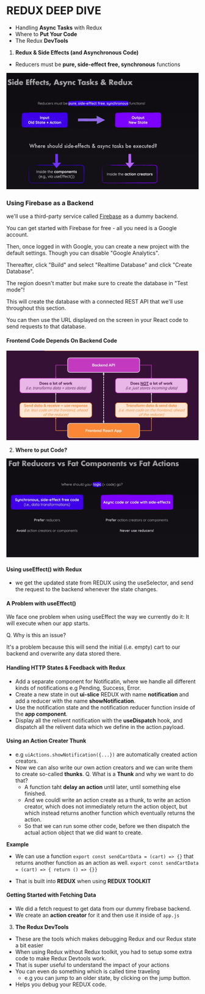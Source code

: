 # REDUX DEEP DIVE

- Handling **Async Tasks** with Redux
- Where to **Put Your Code**
- The Redux **DevTools**

1. **Redux & Side Effects (and Asynchronous Code)**

- Reducers must be **pure, side-effect free, synchronous** functions

<img src="./src/assets/images/advance-redux-1.png">

### Using Firebase as a Backend

we'll use a third-party service called [Firebase](https://firebase.google.com/) as a dummy backend.

You can get started with Firebase for free - all you need is a Google account.

Then, once logged in with Google, you can create a new project with the default settings. Though you can disable "Google Analytics".

Thereafter, click "Build" and select "Realtime Database" and click "Create Database".

The region doesn't matter but make sure to create the database in "Test mode"!

This will create the database with a connected REST API that we'll use throughout this section.

You can then use the URL displayed on the screen in your React code to send requests to that database.

#### Frontend Code Depends On Backend Code

<img src="./src/assets/images/advance-redux-2.png">

2. **Where to put Code?**

<img src="./src/assets/images/advance-redux-3.png">

#### Using useEffect() with Redux

- we get the updated state from REDUX using the useSelector, and send the request to the backend whenever the state changes.

#### A Problem with useEffect()

We face one problem when using useEffect the way we currently do it: It will execute when our app starts.

Q. Why is this an issue?

It's a problem because this will send the initial (i.e. empty) cart to our backend and overwrite any data stored there.

#### Handling HTTP States & Feedback with Redux

- Add a separate component for Notificatin, where we handle all different kinds of notifications e.g Pending, Success, Error.
- Create a new state in out **ui-slice** REDUX with name **notification** and add a reducer with the name **showNotification**.
- Use the notification state and the notification reducer function inside of the **app component**.
- Display all the relivent notification with the **useDispatch** hook, and dispatch all the relivent data which we define in the action.payload.

#### Using an Action Creater Thunk

- e.g `uiActions.showNotification({...})` are automatically created action creators.
- Now we can also write our own action creators and we can write them to create so-called **thunks**.
  Q. What is a **Thunk** and why we want to do that?
  - A function taht **delay an action** until later, until something else finished.
  - And we couldl write an action create as a thunk, to write an action creator, which does not immediately return the action object, but which instead returns another function which eventually returns the action.
  - So that we can run some other code, before we then dispatch the actual action object that we did want to create.

**Example**

- We can use a function `export const sendCartData = (cart) => {}` that returns another function as an action as well.
  `export const sendCartData = (cart) => { return () => {}}`

- That is built into **REDUX** when using **REDUX TOOLKIT**

#### Getting Started with Fetching Data

- We did a fetch request to get data from our dummy firebase backend.
- We create an **action creator** for it and then use it inside of `app.js`

3. **The Redux DevTools**

- These are the tools which makes debugging Redux and our Redux state a bit easier
- When using Redux without Redux toolkit, you had to setup some extra code to make Redux Devtools work.
- That is super useful to understand the impact of your actions
- You can even do something which is called time traveling
  - e.g you can jump to an older state, by clicking on the jump button.
- Helps you debug your REDUX code.
